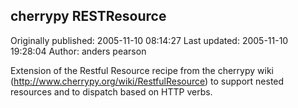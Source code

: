 ## cherrypy RESTResource 
Originally published: 2005-11-10 08:14:27 
Last updated: 2005-11-10 19:28:04 
Author: anders pearson 
 
Extension of the Restful Resource recipe from the cherrypy wiki (http://www.cherrypy.org/wiki/RestfulResource) to support nested resources and to dispatch based on HTTP verbs.